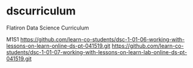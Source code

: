 # dscurriculum
Flatiron Data Science Curriculum

M1S1
https://github.com/learn-co-students/dsc-1-01-06-working-with-lessons-on-learn-online-ds-pt-041519.git
https://github.com/learn-co-students/dsc-1-01-07-working-with-lessons-on-learn-lab-online-ds-pt-041519.git
